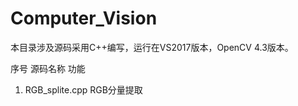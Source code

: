 # Computer_Vision

本目录涉及源码采用C++编写，运行在VS2017版本，OpenCV 4.3版本。

序号   源码名称             功能
   
1.    RGB_splite.cpp      RGB分量提取




